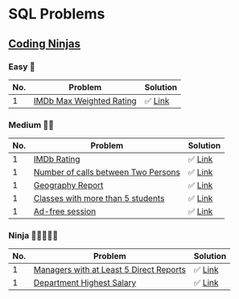 # SQL Problems

## [Coding Ninjas](https://www.codingninjas.com/codestudio/problem-lists/top-100-sql-problems)

### Easy 🚀

| No. | Problem                                                                                                                               | Solution                                                                                                     |
|-----|---------------------------------------------------------------------------------------------------------------------------------------|--------------------------------------------------------------------------------------------------------------|
| 1   | [IMDb Max Weighted Rating](https://www.codingninjas.com/codestudio/problems/imdb_1755913?topList=top-100-sql-problems&leftPanelTab=3) | ✅ [Link](https://github.com/DivyarupGD/sql-problems/blob/master/coding-ninjas/easy/imdb_max_weighted_rating) |
### Medium 🚀🚀

| No. | Problem                                                                                                                                                                         | Solution                                                                                                   |
|-----|---------------------------------------------------------------------------------------------------------------------------------------------------------------------------------|------------------------------------------------------------------------------------------------------------|
| 1   | [IMDb Rating](https://www.codingninjas.com/codestudio/problems/testingg-sql_1755903?topList=top-100-sql-problems&leftPanelTab=0)                                                | ✅ [Link](https://github.com/DivyarupGD/sql-problems/blob/master/coding-ninjas/medium/imdb_rating)          |
| 1   | [Number of calls between Two Persons](https://www.codingninjas.com/codestudio/problems/number-of-calls-between-two-persons_2181135?topList=top-100-sql-problems&leftPanelTab=0) | ✅ [Link](https://github.com/DivyarupGD/sql-problems/blob/master/coding-ninjas/medium/num_calls_two_person) |
| 1   | [Geography Report](https://www.codingninjas.com/codestudio/problems/students-report-by-geography_2181184?topList=top-100-sql-problems&leftPanelTab=0)                           | ✅ [Link](https://github.com/DivyarupGD/sql-problems/blob/master/coding-ninjas/medium/geography_report)     |
| 1   | [Classes with more than 5 students](https://www.codingninjas.com/codestudio/problems/classes-more-than-5-students_2105464?topList=top-100-sql-problems&leftPanelTab=1)          | ✅ [Link](https://github.com/DivyarupGD/sql-problems/blob/master/coding-ninjas/medium/more-than-5)          |
| 1   | [Ad-free session](https://www.codingninjas.com/codestudio/problems/ad-free-sessions_2191517?topList=top-100-sql-problems&leftPanelTab=0)                                        | ✅ [Link](https://github.com/DivyarupGD/sql-problems/blob/master/coding-ninjas/medium/ad-free)              |

### Ninja 🚀🚀🚀🚀🚀

| No. | Problem                                                                                                                                                                                 | Solution                                                                                                       |
|-----|-----------------------------------------------------------------------------------------------------------------------------------------------------------------------------------------|----------------------------------------------------------------------------------------------------------------|
| 1   | [Managers with at Least 5 Direct Reports](https://www.codingninjas.com/codestudio/problems/managers-with-at-least-5-direct-reports_2119330?topList=top-100-sql-problems&leftPanelTab=0) | ✅ [Link](https://github.com/DivyarupGD/sql-problems/blob/master/coding-ninjas/ninja/manager-with-5-reports)    |
| 1   | [Department Highest Salary](https://www.codingninjas.com/codestudio/problems/department-highest-salary_2119329?topList=top-100-sql-problems&leftPanelTab=0)                             | ✅ [Link](https://github.com/DivyarupGD/sql-problems/blob/master/coding-ninjas/ninja/department-highest-salary) |
